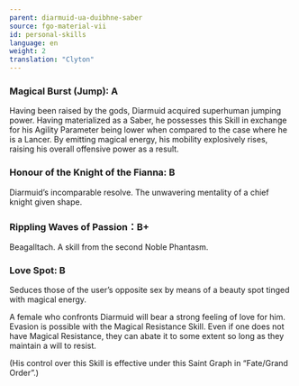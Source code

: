 ```yaml
---
parent: diarmuid-ua-duibhne-saber
source: fgo-material-vii
id: personal-skills
language: en
weight: 2
translation: "Clyton"
---
```


### Magical Burst (Jump): A

Having been raised by the gods, Diarmuid acquired superhuman jumping power. Having materialized as a Saber, he possesses this Skill in exchange for his Agility Parameter being lower when compared to the case where he is a Lancer. By emitting magical energy, his mobility explosively rises, raising his overall offensive power as a result.

### Honour of the Knight of the Fianna: B

Diarmuid’s incomparable resolve. The unwavering mentality of a chief knight given shape.

### Rippling Waves of Passion：B+

Beagalltach.
A skill from the second Noble Phantasm.

### Love Spot: B

Seduces those of the user’s opposite sex by means of a beauty spot tinged with magical energy.

A female who confronts Diarmuid will bear a strong feeling of love for him. Evasion is possible with the Magical Resistance Skill. Even if one does not have Magical Resistance, they can abate it to some extent so long as they maintain a will to resist.

(His control over this Skill is effective under this Saint Graph in “Fate/Grand Order”.)
